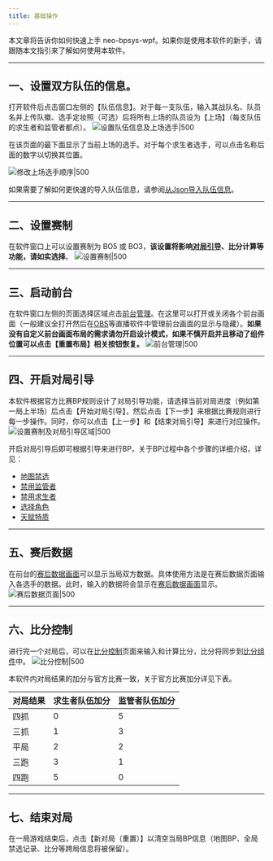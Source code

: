 ```yaml
---
title: 基础操作
---
```


本文章将告诉你如何快速上手 neo-bpsys-wpf。如果你是使用本软件的新手，请跟随本文指引来了解如何使用本软件。

---

## 一、设置双方队伍的信息。
打开软件后点击窗口左侧的【队伍信息】。对于每一支队伍，输入其战队名、队员名并上传队徽、选手定妆照（可选）后将所有上场的队员设为【上场】（每支队伍的求生者和监管者都点）。
![设置队伍信息及上场选手|500](images/设置队伍信息及上场选手.png)

在该页面的最下面显示了当前上场的选手。对于每个求生者选手，可以点击名称后面的数字以切换其位置。

![修改上场选手顺序|500](images/修改上场选手顺序.png)

如果需要了解如何更快速的导入队伍信息，请参阅[从Json导入队伍信息](高级选项/从Json导入队伍信息.md)。

---

## 二、设置赛制
在软件窗口上可以设置赛制为 BO5 或 BO3，**该设置将影响[对局引导](窗口/后台控制窗口/对局信息及导航.md)、比分计算等功能，请如实选择**。
![设置赛制|500](images/设置赛制.png)

---

## 三、启动前台
在软件窗口左侧的页面选择区域点击[前台管理](页面/前台管理.md)。在这里可以打开或关闭各个前台画面（一般建议全打开然后在[OBS](https://obsproject.com/download)等直播软件中管理前台画面的显示与隐藏）。**如果没有自定义前台画面布局的需求请勿开启设计模式，如果不慎开启并且移动了组件位置可以点击【重置布局】相关按钮恢复。**
![前台管理|500](images/前台管理.png)

---

## 四、开启对局引导
本软件根据官方比赛BP规则设计了对局引导功能，请选择当前对局进度（例如第一局上半场）后点击【开始对局引导】，然后点击【下一步】来根据比赛规则进行每一步操作。同时，你可以点击【上一步】和【结束对局引导】来进行对应操作。
![设置赛制及对局引导区域|500](images/对局引导_未开始.png)

开启对局引导后即可根据引导来进行BP，关于BP过程中各个步骤的详细介绍，详见：

+ [地图禁选](页面/地图禁选.md)
+ [禁用监管者](页面/禁用监管者.md)
+ [禁用求生者](页面/禁用求生者.md)
+ [选择角色](页面/选择角色.md)
+ [天赋特质](页面/天赋特质.md)

---

## 五、赛后数据
在前台的[赛后数据画面](窗口/前台窗口/赛后数据画面.md)可以显示当局双方数据。具体使用方法是在赛后数据页面输入各选手的数据。此时，输入的数据将会显示在[赛后数据画面](窗口/前台窗口/赛后数据画面.md)显示。
![赛后数据页面|500](images/赛后数据页面.png)

---

## 六、比分控制
进行完一个对局后，可以在[比分控制](页面/比分控制.md)页面来输入和计算比分，比分将同步到[比分组件](窗口/前台窗口/比分组件.md)中。
![比分控制|500](images/比分控制.png)

本软件内对局结果的加分与官方比赛一致，关于官方比赛加分详见下表。

| **对局结果** | **求生者队伍加分** | **监管者队伍加分** |
| --- | --- | --- |
| 四抓 | 0 | 5 |
| 三抓 | 1 | 3 |
| 平局 | 2 | 2 |
| 三跑 | 3 | 1 |
| 四跑 | 5 | 0 |

---

## 七、结束对局
在一局游戏结束后，点击【新对局（重置）】以清空当局BP信息（地图BP、全局禁选记录、比分等跨局信息将被保留）。
